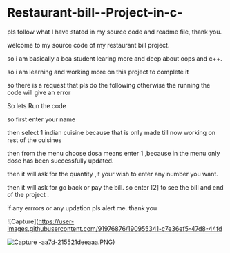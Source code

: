 # Restaurant-bill--Project-in-c-
pls follow what I have stated in my source code and readme file, thank you.


welcome to my source code of my restaurant bill project.

so i am basically a bca student learing more and deep about oops and c++.

so i am learning and working more on this project to complete it 

so there is a request that pls do the following otherwise the running the code will give an error

So lets Run the code

so first enter your name 

then select 1 indian cuisine  because that is only made till now working on rest of the 
cuisines 

then from the menu choose dosa means enter 1 ,because in the menu only dose has been 
successfully updated.

then it will ask for the quantity ,it your wish to enter any number you want.

then it will ask for go back or pay the bill. so enter [2] to see the bill
and end of the project .

if any errrors or any updation pls alert me.
thank you

![Capture](https://user-images.githubusercontent.com/91976876/190955341-c7e36ef5-47d8-44fd

![Capture](https://user-images.githubusercontent.com/91976876/190955633-157ca741-1f1f-4bfe-9e43-07df66c42574.PNG)
-aa7d-215521deeaaa.PNG)

